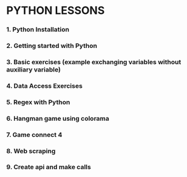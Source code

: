# PYTHON LESSONS

### 1. Python Installation
### 2. Getting started with Python
### 3. Basic exercises (example exchanging variables without auxiliary variable)
### 4. Data Access Exercises
### 5. Regex with Python
### 6. Hangman game using colorama
### 7. Game connect 4
### 8. Web scraping
### 9. Create api and make calls
